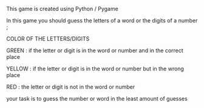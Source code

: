 This game is created using Python / Pygame

In this game you should guess the letters of a word or the digits of a number ; 

COLOR OF THE LETTERS/DIGITS

GREEN : if the letter or digit is in the word or number and in the correct place

YELLOW : if the letter or digit is in the word or number but in the wrong place

RED : the letter or digit is not in the word or number 

your task is to guess the number or word in the least amount of guesses
